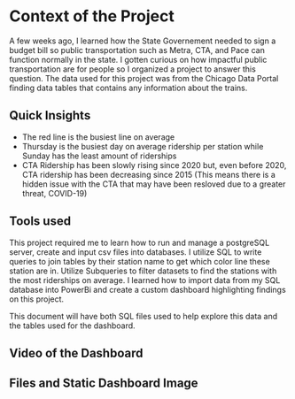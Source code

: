 


# Context of the Project
A few weeks ago, I learned how the State Governement needed to sign a budget bill so public transportation such as Metra, CTA, and Pace can function normally in the state. I gotten curious on how impactful public transportation are for people so I organized a project to answer this question. The data used for this project was from the Chicago Data Portal finding data tables that contains any information about the trains. 


## Quick Insights
- The red line is the busiest line on average
- Thursday is the busiest day on average ridership per station while Sunday has the least amount of riderships
- CTA Ridership has been slowly rising since 2020 but, even before 2020, CTA ridership has been decreasing since 2015 (This means there is a hidden issue with the CTA that may have been resloved due to a greater threat, COVID-19)

## Tools used
This project required me to learn how to run and manage a postgreSQL server, create and input csv files into databases. I utilize SQL to write queries to join tables by their station name to get which color line these station are in. Utilize Subqueries to filter datasets to find the stations with the most riderships on average. I learned how to import data from my SQL database into PowerBi and create a custom dashboard highlighting findings on this project.

This document will have both SQL files used to help explore this data and the tables used for the dashboard. 

## Video of the Dashboard

## Files and Static Dashboard Image
